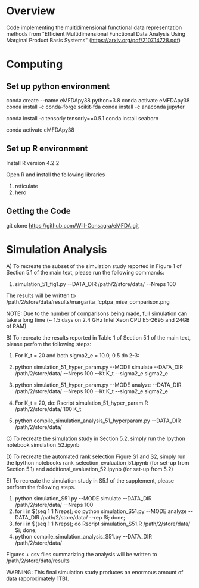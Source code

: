 # Overview

Code implementing the multidimensional functional data representation methods from "Efficient Multidimensional Functional Data Analysis Using Marginal Product Basis Systems" (https://arxiv.org/pdf/2107.14728.pdf)

# Computing

## Set up python environment 

conda create --name eMFDApy38 python=3.8
conda activate eMFDApy38
conda install -c conda-forge scikit-fda
conda install -c anaconda jupyter 

conda install -c tensorly tensorly==0.5.1
conda install seaborn

conda activate eMFDApy38

## Set up R environment

Install R version 4.2.2

Open R and install the following libraries

1. reticulate
2. hero

## Getting the Code

git clone https://github.com/Will-Consagra/eMFDA.git

# Simulation Analysis

A) To recreate the subset of the simulation study reported in Figure 1 of Section 5.1 of the main text, please run the following commands:

1. simulation_51_fig1.py --DATA_DIR /path/2/store/data/ --Nreps 100

The results will be written to /path/2/store/data/results/margarita_fcptpa_mise_comparison.png

NOTE: Due to the number of comparisons being made, full simulation can take a long time (~ 1.5 days on 2.4 GHz Intel Xeon CPU E5-2695 and 24GB of RAM)

B) To recreate the results reported in Table 1 of Section 5.1 of the main text, please perfom the following steps:

1. For K_t = 20 and both sigma2_e = 10.0, 0.5 do 2-3:

2. python simulation_51_hyper_param.py --MODE simulate --DATA_DIR /path/2/store/data/ --Nreps 100 --Kt K_t --sigma2_e sigma2_e

3. python simulation_51_hyper_param.py --MODE analyze --DATA_DIR /path/2/store/data/ --Nreps 100 --Kt K_t --sigma2_e sigma2_e

4. For K_t = 20, do: Rscript simulation_51_hyper_param.R /path/2/store/data/ 100 K_t

5. python compile_simulation_analysis_51_hyperparam.py --DATA_DIR /path/2/store/data/

C) To recreate the simulation study in Section 5.2, simply run the Ipython notebook simulation_52.ipynb

D) To recreate the automated rank selection Figure S1 and S2, simply run the Ipython notebooks rank_selection_evaluation_51.ipynb (for set-up from Section 5.1) and additional_evaluation_52.ipynb (for set-up from 5.2)

E) To recreate the simulation study in S5.1 of the supplement, please perform the following steps.

1. python simulation_S51.py --MODE simulate --DATA_DIR /path/2/store/data/ --Nreps 100 
2. for i in $(seq 1 1 Nreps); do python simulation_S51.py --MODE analyze --DATA_DIR /path/2/store/data/ --rep $i; done; 
3. for i in $(seq 1 1 Nreps); do Rscript simulation_S51.R /path/2/store/data/ $i; done;
4. python compile_simulation_analysis_S51.py --DATA_DIR /path/2/store/data/

Figures + csv files summarizing the analysis will be written to /path/2/store/data/results

WARNING: This final simulation study produces an enormous amount of data (approximately 1TB).
